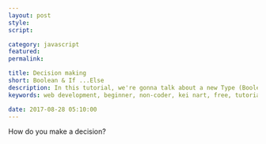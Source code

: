 ```yaml
---
layout: post
style:
script:

category: javascript
featured:
permalink:

title: Decision making
short: Boolean & If ...Else
description: In this tutorial, we're gonna talk about a new Type (Boolean). <br>This is the most simple and important type in any programming language; <br>Since it helps us to teach the computer to think and make decision in certain situations.
keywords: web development, beginner, non-coder, kei nart, free, tutorial, coding, programming, code nart, javascript, function, scope, type

date: 2017-08-28 05:10:00
---
```


How do you make a decision?
